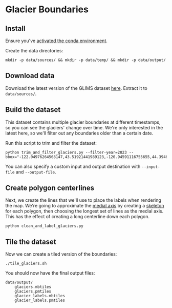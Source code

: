 # Glacier Boundaries

## Install

Ensure you've [activated the conda environment](../../README.md#building-datasets).

Create the data directories:

```
mkdir -p data/sources/ && mkdir -p data/temp/ && mkdir -p data/output/
```

## Download data

Download the latest version of the GLIMS dataset [here](https://daacdata.apps.nsidc.org/pub/DATASETS/nsidc0272_GLIMS_v1/). Extract it to `data/sources/`.

## Build the dataset

This dataset contains multiple glacier boundaries at different timestamps, so you can see the glaciers' change over time. We're only interested in the latest here, so we'll filter out any boundaries older than a certain date.

Run this script to trim and filter the dataset:

```
python trim_and_filter_glaciers.py --filter-year=2023 --bbox="-122.04976264563147,43.51921441989123,-120.94591116755655,44.39466349563759"
```

You can also specify a custom input and output destination with `--input-file` and `--output-file`.

## Create polygon centerlines

Next, we create the lines that we'll use to place the labels when rendering the map. We're going to approximate the [medial axis](https://en.wikipedia.org/wiki/Medial_axis) by creating a [skeleton](https://scikit-geometry.github.io/scikit-geometry/skeleton.html) for each polygon, then choosing the longest set of lines as the medial axis. This has the effect of creating a long centerline down each polygon.

```
python clean_and_label_glaciers.py
```

## Tile the dataset

Now we can create a tiled version of the boundaries:

```
./tile_glaciers.sh
```

You should now have the final output files:

```
data/output/
    glaciers.mbtiles
    glaciers.pmtiles
    glacier_labels.mbtiles
    glacier_labels.pmtiles
```
